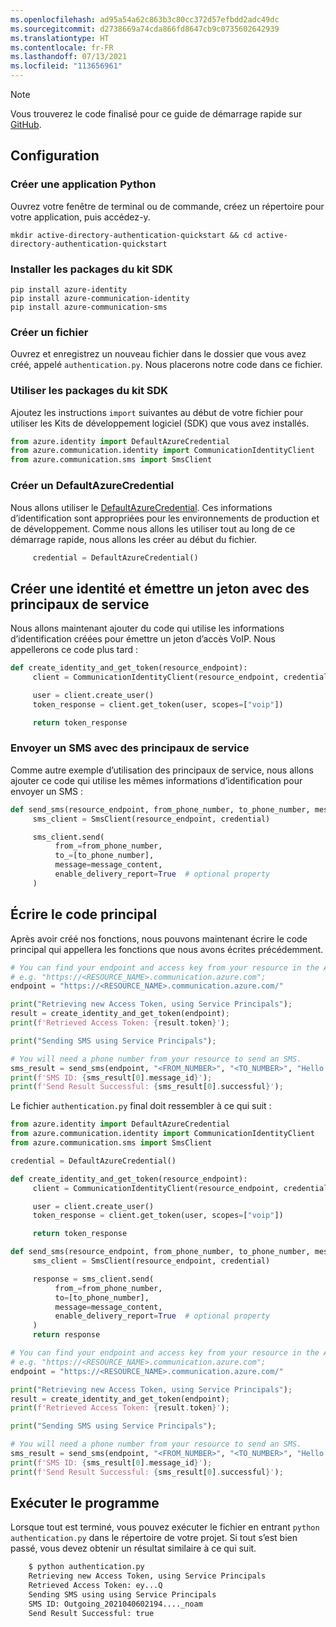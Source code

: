 ```yaml
---
ms.openlocfilehash: ad95a54a62c863b3c80cc372d57efbdd2adc49dc
ms.sourcegitcommit: d2738669a74cda866fd8647cb9c0735602642939
ms.translationtype: HT
ms.contentlocale: fr-FR
ms.lasthandoff: 07/13/2021
ms.locfileid: "113656961"
---
```

> [!NOTE]
> Vous trouverez le code finalisé pour ce guide de démarrage rapide sur [GitHub](https://github.com/Azure-Samples/communication-services-python-quickstarts/tree/main/use-managed-Identity).

## <a name="setting-up"></a>Configuration

### <a name="create-a-new-python-application"></a>Créer une application Python

Ouvrez votre fenêtre de terminal ou de commande, créez un répertoire pour votre application, puis accédez-y.

```console
mkdir active-directory-authentication-quickstart && cd active-directory-authentication-quickstart
```

### <a name="install-the-sdk-packages"></a>Installer les packages du kit SDK

```console
pip install azure-identity
pip install azure-communication-identity
pip install azure-communication-sms
```

### <a name="create-a-new-file"></a>Créer un fichier
Ouvrez et enregistrez un nouveau fichier dans le dossier que vous avez créé, appelé `authentication.py`. Nous placerons notre code dans ce fichier.

### <a name="use-the-sdk-packages"></a>Utiliser les packages du kit SDK

Ajoutez les instructions `import` suivantes au début de votre fichier pour utiliser les Kits de développement logiciel (SDK) que vous avez installés.

```python
from azure.identity import DefaultAzureCredential
from azure.communication.identity import CommunicationIdentityClient
from azure.communication.sms import SmsClient
```

### <a name="create-a-defaultazurecredential"></a>Créer un DefaultAzureCredential

Nous allons utiliser le [DefaultAzureCredential](/python/api/azure-identity/azure.identity.defaultazurecredential). Ces informations d’identification sont appropriées pour les environnements de production et de développement. Comme nous allons les utiliser tout au long de ce démarrage rapide, nous allons les créer au début du fichier.

```python
     credential = DefaultAzureCredential()
```

## <a name="create-an-identity-and-issue-a-token-with-service-principals"></a>Créer une identité et émettre un jeton avec des principaux de service

Nous allons maintenant ajouter du code qui utilise les informations d’identification créées pour émettre un jeton d’accès VoIP. Nous appellerons ce code plus tard :

```python
def create_identity_and_get_token(resource_endpoint):
     client = CommunicationIdentityClient(resource_endpoint, credential)

     user = client.create_user()
     token_response = client.get_token(user, scopes=["voip"])

     return token_response
```

### <a name="send-an-sms-with-service-principals"></a>Envoyer un SMS avec des principaux de service
Comme autre exemple d’utilisation des principaux de service, nous allons ajouter ce code qui utilise les mêmes informations d’identification pour envoyer un SMS :

```python
def send_sms(resource_endpoint, from_phone_number, to_phone_number, message_content):
     sms_client = SmsClient(resource_endpoint, credential)

     sms_client.send(
          from_=from_phone_number,
          to_=[to_phone_number],
          message=message_content,
          enable_delivery_report=True  # optional property
     )
```

## <a name="write-our-main-code"></a>Écrire le code principal

Après avoir créé nos fonctions, nous pouvons maintenant écrire le code principal qui appellera les fonctions que nous avons écrites précédemment.

```python
# You can find your endpoint and access key from your resource in the Azure portal
# e.g. "https://<RESOURCE_NAME>.communication.azure.com";
endpoint = "https://<RESOURCE_NAME>.communication.azure.com/"

print("Retrieving new Access Token, using Service Principals");
result = create_identity_and_get_token(endpoint);
print(f'Retrieved Access Token: {result.token}');

print("Sending SMS using Service Principals");

# You will need a phone number from your resource to send an SMS.
sms_result = send_sms(endpoint, "<FROM_NUMBER>", "<TO_NUMBER>", "Hello from Service Principals");
print(f'SMS ID: {sms_result[0].message_id}');
print(f'Send Result Successful: {sms_result[0].successful}');
```

Le fichier `authentication.py` final doit ressembler à ce qui suit :

```python
from azure.identity import DefaultAzureCredential
from azure.communication.identity import CommunicationIdentityClient
from azure.communication.sms import SmsClient

credential = DefaultAzureCredential()

def create_identity_and_get_token(resource_endpoint):
     client = CommunicationIdentityClient(resource_endpoint, credential)

     user = client.create_user()
     token_response = client.get_token(user, scopes=["voip"])

     return token_response

def send_sms(resource_endpoint, from_phone_number, to_phone_number, message_content):
     sms_client = SmsClient(resource_endpoint, credential)

     response = sms_client.send(
          from_=from_phone_number,
          to=[to_phone_number],
          message=message_content,
          enable_delivery_report=True  # optional property
     )
     return response

# You can find your endpoint and access key from your resource in the Azure portal
# e.g. "https://<RESOURCE_NAME>.communication.azure.com";
endpoint = "https://<RESOURCE_NAME>.communication.azure.com/"

print("Retrieving new Access Token, using Service Principals");
result = create_identity_and_get_token(endpoint);
print(f'Retrieved Access Token: {result.token}');

print("Sending SMS using Service Principals");

# You will need a phone number from your resource to send an SMS.
sms_result = send_sms(endpoint, "<FROM_NUMBER>", "<TO_NUMBER>", "Hello from Service Principals");
print(f'SMS ID: {sms_result[0].message_id}');
print(f'Send Result Successful: {sms_result[0].successful}');
```
## <a name="run-the-program"></a>Exécuter le programme

Lorsque tout est terminé, vous pouvez exécuter le fichier en entrant `python authentication.py` dans le répertoire de votre projet. Si tout s’est bien passé, vous devez obtenir un résultat similaire à ce qui suit.

```Bash
    $ python authentication.py
    Retrieving new Access Token, using Service Principals
    Retrieved Access Token: ey...Q
    Sending SMS using using Service Principals
    SMS ID: Outgoing_2021040602194...._noam
    Send Result Successful: true
```
